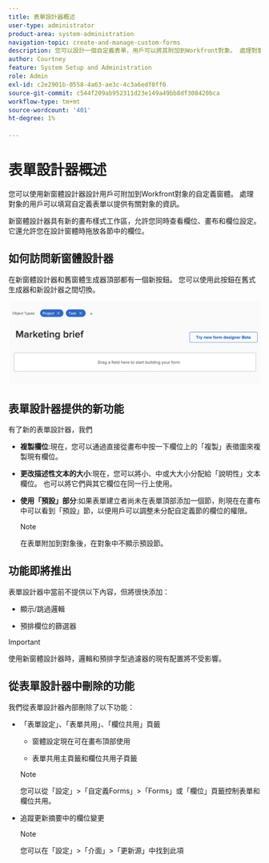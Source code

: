 ```yaml
---
title: 表單設計器概述
user-type: administrator
product-area: system-administration
navigation-topic: create-and-manage-custom-forms
description: 您可以設計一個自定義表單，用戶可以將其附加到Workfront對象。 處理對象的用戶可以填寫自定義表單以提供有關對象的資訊。
author: Courtney
feature: System Setup and Administration
role: Admin
exl-id: c2e2901b-0558-4a63-ae3c-4c3a6edf0ff0
source-git-commit: c544f209ab952311d23e149a49bb8df308420bca
workflow-type: tm+mt
source-wordcount: '401'
ht-degree: 1%

---
```


# 表單設計器概述

您可以使用新窗體設計器設計用戶可附加到Workfront對象的自定義窗體。 處理對象的用戶可以填寫自定義表單以提供有關對象的資訊。

新窗體設計器具有新的畫布樣式工作區，允許您同時查看欄位、畫布和欄位設定。 它還允許您在設計窗體時拖放各節中的欄位。

<!-- add screenshot when field settings empty state is ready -->

## 如何訪問新窗體設計器

在新窗體設計器和舊窗體生成器頂部都有一個新按鈕。 您可以使用此按鈕在舊式生成器和新設計器之間切換。

![](assets/switch-views.png)

## 表單設計器提供的新功能

有了新的表單設計器，我們

* **複製欄位**:現在，您可以通過直接從畫布中按一下欄位上的「複製」表徵圖來複製現有欄位。

* **更改描述性文本的大小**:現在，您可以將小、中或大大小分配給「說明性」文本欄位。 也可以將它們與其它欄位在同一行上使用。

* **使用「預設」部分**:如果表單建立者尚未在表單頂部添加一個節，則現在在畫布中可以看到「預設」節，以便用戶可以調整未分配自定義節的欄位的權限。

   >[!NOTE]
   >
   >在表單附加到對象後，在對象中不顯示預設節。

## 功能即將推出

表單設計器中當前不提供以下內容，但將很快添加：

* 顯示/跳過邏輯

* 預排欄位的篩選器

>[!IMPORTANT]
>
>使用新窗體設計器時，邏輯和預排字型過濾器的現有配置將不受影響。

## 從表單設計器中刪除的功能

我們從表單設計器內部刪除了以下功能：


* 「表單設定」、「表單共用」、「欄位共用」頁籤

   * 窗體設定現在可在畫布頂部使用

   * 表單共用主頁籤和欄位共用子頁籤
   >[!NOTE]
   >
   >您可以從「設定」>「自定義Forms」>「Forms」或「欄位」頁籤控制表單和欄位共用。

* 追蹤更新摘要中的欄位變更
   >[!NOTE]
   >
   >您可以在「設定」>「介面」>「更新源」中找到此項
